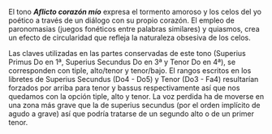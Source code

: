 El tono ***Aflicto corazón mío*** expresa el tormento amoroso y los celos del yo poético a través de un diálogo con su propio corazón. El empleo de paronomasias (juegos fonéticos entre palabras similares) y quiasmos, crea un efecto de circularidad que refleja la naturaleza obsesiva de los celos.

Las claves utilizadas en las partes conservadas de este tono (Superius Primus Do en 1ª, Superius Secundus Do en 3ª y Tenor Do en 4ª), se corresponden con tiple, alto/tenor y tenor/bajo. El rangos escritos en los libretes de Superius Secundus (Do4 - Do5) y Tenor (Do3 - Fa4) resultarían forzados por arriba para tenor y bassus respectivamente así que nos quedamos con la opción tiple, alto y tenor. La voz perdida ha de moverse en una zona más grave que la de superius secundus (por el orden implícito de agudo a grave) así que podría tratarse de un segundo alto o de un primer tenor.


